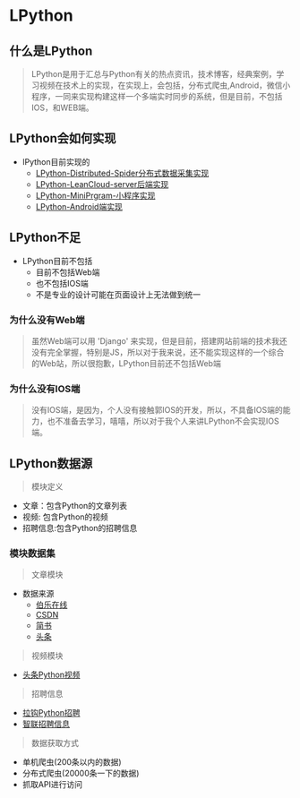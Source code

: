 # LPython
## 什么是LPython
> LPython是用于汇总与Python有关的热点资讯，技术博客，经典案例，学习视频在技术上的实现，在实现上，会包括，分布式爬虫,Android，微信小程序，一同来实现构建这样一个多端实时同步的系统，但是目前，不包括IOS，和WEB端。
## LPython会如何实现
* lPython目前实现的
  * [LPython-Distributed-Spider分布式数据采集实现](https://github.com/BruceJu/LPython_Spider)
  * [LPython-LeanCloud-server后端实现](http://example.com)
  * [LPython-MiniPrgram-小程序实现](https://github.com/BruceJu/LPython_MinProgram)
  * [LPython-Android端实现](https://github.com/BruceJu/LPython_Android)
##  LPython不足
* LPython目前不包括
  * 目前不包括Web端
  * 也不包括IOS端
  * 不是专业的设计可能在页面设计上无法做到统一  
### 为什么没有Web端
> 虽然Web端可以用 'Django' 来实现，但是目前，搭建网站前端的技术我还没有完全掌握，特别是JS，所以对于我来说，还不能实现这样的一个综合的Web站，所以很抱歉，LPython目前还不包括Web端
### 为什么没有IOS端
> 没有IOS端，是因为，个人没有接触郭IOS的开发，所以，不具备IOS端的能力，也不准备去学习，嘻嘻，所以对于我个人来讲LPython不会实现IOS端。

  
## LPython数据源


> 模块定义
 * 文章：包含Python的文章列表
 * 视频: 包含Python的视频
 * 招聘信息:包含Python的招聘信息
 

### 模块数据集

> 文章模块


* 数据来源
  * [伯乐在线](http://python.jobbole.com/all-posts/)
  * [CSDN](http://blog.csdn.net/)
  * [简书](https://www.jianshu.com/search?q=Python)
  * [头条](https://www.toutiao.com/search/?keyword=Python)

> 视频模块

  * [头条Python视频](https://www.toutiao.com/search_content/?offset=0&format=json&keyword=Python&autoload=true&count=20&cur_tab=2&from=video)

> 招聘信息
 
* [拉钩Python招聘](https://www.lagou.com/jobs/list_python?labelWords=sug&fromSearch=true&suginput=py)
* [智联招聘信息](http://sou.zhaopin.com/jobs/searchresult.ashx?jl=%E5%8C%97%E4%BA%AC&kw=Python&sm=0&p=1)

>数据获取方式

  * 单机爬虫(200条以内的数据)
  * 分布式爬虫(20000条一下的数据) 
  *  抓取API进行访问
 


